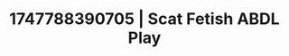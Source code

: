 ---
categories:
- Roleplay seduction
- Erotic AI content
- Hands in hair
- Anime
- CPR fetish
image: /assets/images/1747788390705.jpg
layout: post
seo:
  description: Featured content with premium ABDL Play, Scat Fetish. HD images available.
  keywords: ABDL Play, Scat Fetish
  og_image: /assets/images/1747788390705.jpg
  schema_type: VisualArtwork
tags:
- ABDL Play
- Scat Fetish
- '#1747788390705'
title: 1747788390705 | Scat Fetish ABDL Play
---